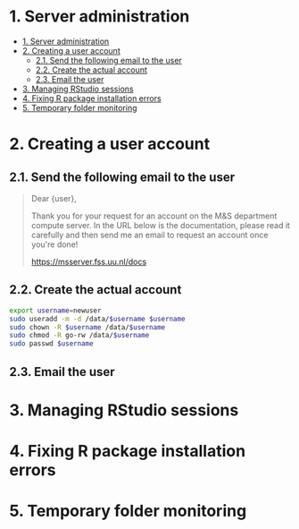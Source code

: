 # 1. Server administration

- [1. Server administration](#1-server-administration)
- [2. Creating a user account](#2-creating-a-user-account)
  - [2.1. Send the following email to the user](#21-send-the-following-email-to-the-user)
  - [2.2. Create the actual account](#22-create-the-actual-account)
  - [2.3. Email the user](#23-email-the-user)
- [3. Managing RStudio sessions](#3-managing-rstudio-sessions)
- [4. Fixing R package installation errors](#4-fixing-r-package-installation-errors)
- [5. Temporary folder monitoring](#5-temporary-folder-monitoring)


# 2. Creating a user account

## 2.1. Send the following email to the user

> Dear {user}, 
>
> Thank you for your request for an account on the M&S department compute server. 
> In the URL below is the documentation, please read it carefully and then send me 
> an email to request an account once you're done!
>
> https://msserver.fss.uu.nl/docs


## 2.2. Create the actual account
```bash
export username=newuser
sudo useradd -m -d /data/$username $username
sudo chown -R $username /data/$username
sudo chmod -R go-rw /data/$username
sudo passwd $username
```

## 2.3. Email the user 

# 3. Managing RStudio sessions

# 4. Fixing R package installation errors

# 5. Temporary folder monitoring